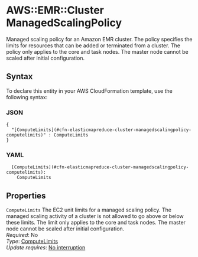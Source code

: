 # AWS::EMR::Cluster ManagedScalingPolicy<a name="aws-properties-elasticmapreduce-cluster-managedscalingpolicy"></a>

 Managed scaling policy for an Amazon EMR cluster\. The policy specifies the limits for resources that can be added or terminated from a cluster\. The policy only applies to the core and task nodes\. The master node cannot be scaled after initial configuration\. 

## Syntax<a name="aws-properties-elasticmapreduce-cluster-managedscalingpolicy-syntax"></a>

To declare this entity in your AWS CloudFormation template, use the following syntax:

### JSON<a name="aws-properties-elasticmapreduce-cluster-managedscalingpolicy-syntax.json"></a>

```
{
  "[ComputeLimits](#cfn-elasticmapreduce-cluster-managedscalingpolicy-computelimits)" : ComputeLimits
}
```

### YAML<a name="aws-properties-elasticmapreduce-cluster-managedscalingpolicy-syntax.yaml"></a>

```
  [ComputeLimits](#cfn-elasticmapreduce-cluster-managedscalingpolicy-computelimits): 
    ComputeLimits
```

## Properties<a name="aws-properties-elasticmapreduce-cluster-managedscalingpolicy-properties"></a>

`ComputeLimits`  <a name="cfn-elasticmapreduce-cluster-managedscalingpolicy-computelimits"></a>
The EC2 unit limits for a managed scaling policy\. The managed scaling activity of a cluster is not allowed to go above or below these limits\. The limit only applies to the core and task nodes\. The master node cannot be scaled after initial configuration\.  
*Required*: No  
*Type*: [ComputeLimits](aws-properties-elasticmapreduce-cluster-computelimits.md)  
*Update requires*: [No interruption](https://docs.aws.amazon.com/AWSCloudFormation/latest/UserGuide/using-cfn-updating-stacks-update-behaviors.html#update-no-interrupt)